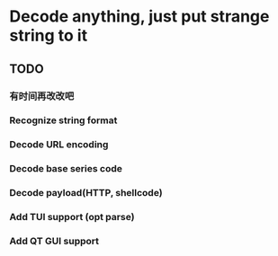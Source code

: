 # Decode anything, just put strange string to it
## TODO
### 有时间再改改吧
### Recognize string format
### Decode URL encoding
### Decode base series code
### Decode payload(HTTP, shellcode)
### Add TUI support (opt parse)
### Add QT GUI support

